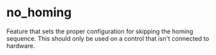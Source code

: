 no_homing
=========

Feature that sets the proper configuration for skipping the homing sequence. This
should only be used on a control that isn't connected to hardware.
